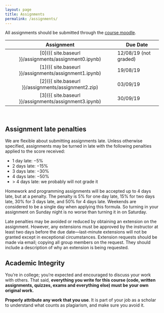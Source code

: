 ```yaml
---
layout: page
title: Assignments
permalink: /assignments/
---
```


All assignments should be submitted through the [course
moodle](https://courses.iitm.ac.in/course/view.php?id=4939). 

| Assignment | Due Date |
|:------------:|----------|
| [0]({{ site.baseurl }}/assignments/assignment0.ipynb) | 12/08/19 (not graded) |
| [1]({{ site.baseurl }}/assignments/assignment1.ipynb) | 19/08/19 |
| [2]({{ site.baseurl }}/assignments/assignment2.zip) | 03/09/19 |
| [3]({{ site.baseurl }}/assignments/assignment3.ipynb) | 30/09/19 |

<br>

## Assignment late penalties

We are flexible about submitting assignments late. Unless otherwise specified,
assignments may be turned in late with the following penalties applied to the
score received:

* 1 day late: −5%
* 2 days late: −15%
* 3 days late: −30%
* 4 days late: −50%
* &gt; 4 days late: we probably will not grade it

Homework and programming assignments will be accepted up to 4 days late, but at
a penalty. The penalty is 5% for one day late, 15% for two days late, 30% for 3
days late, and 50% for 4 days late. Weekends are considered to be a single day
when applying this formula. So turning in your assignment on Sunday night is no
worse than turning it in on Saturday.

Late penalties may be avoided or reduced by obtaining an extension on the
assignment. However, any extensions must be approved by the instructor at least
two days before the due date—last-minute extensions will not be granted except
in exceptional circumstances. Extension requests should be made via email;
copying all group members on the request. They should include a description of
why an extension is being requested.

## Academic Integrity

You’re in college; you’re expected and encouraged to discuss your work with
others. That said, **everything you write for this course (code, written
assignments, quizzes, exams and everything else) must be your own original
work.**

**Properly attribute any work that you use**. It is part of your job as a
scholar to understand what counts as plagiarism, and make sure you avoid it.
